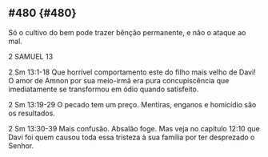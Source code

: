 ## #480 {#480}

Só o cultivo do bem pode trazer bênção permanente, e não o ataque ao mal.

2 SAMUEL 13

2 Sm 13:1-18 Que horrível comportamento este do filho mais velho de Davi! O amor de Amnon por sua meio-irmã era pura concupiscência que imediatamente se transformou em ódio quando satisfeito.

2 Sm 13:19-29 O pecado tem um preço. Mentiras, enganos e homicídio são os resultados.

2 Sm 13:30-39 Mais confusão. Absalão foge. Mas veja no capítulo 12:10 que Davi foi quem causou toda essa tristeza à sua família por ter desprezado o Senhor.